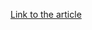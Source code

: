 [Link to the article](https://www.sentinelone.com/labs/elephant-hunting-inside-an-indian-hack-for-hire-group/)
